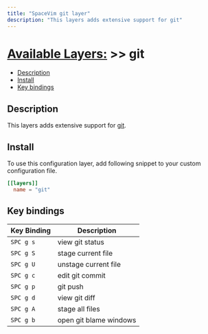 ```yaml
---
title: "SpaceVim git layer"
description: "This layers adds extensive support for git"
---
```


# [Available Layers:](../) >> git

<!-- vim-markdown-toc GFM -->

- [Description](#description)
- [Install](#install)
- [Key bindings](#key-bindings)

<!-- vim-markdown-toc -->

## Description

This layers adds extensive support for [git](http://git-scm.com/).

## Install

To use this configuration layer, add following snippet to your custom configuration file.

```toml
[[layers]]
  name = "git"
```

## Key bindings

| Key Binding | Description            |
| ----------- | ---------------------- |
| `SPC g s`   | view git status        |
| `SPC g S`   | stage current file     |
| `SPC g U`   | unstage current file   |
| `SPC g c`   | edit git commit        |
| `SPC g p`   | git push               |
| `SPC g d`   | view git diff          |
| `SPC g A`   | stage all files        |
| `SPC g b`   | open git blame windows |
